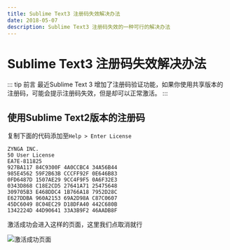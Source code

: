 ```yaml
---
title: Sublime Text3 注册码失效解决办法
date: 2018-05-07
description: Sublime Text3 注册码失效的一种可行的解决办法
---
```


# Sublime Text3 注册码失效解决办法

::: tip 前言
最近Sublime Text 3 增加了注册码验证功能，如果你使用共享版本的注册码，可能会提示注册码失效，但是却可以正常激活。
:::

## 使用Sublime Text2版本的注册码

复制下面的代码添加至`Help > Enter License`

```
ZYNGA INC.
50 User License
EA7E-811825
927BA117 84C9300F 4A0CCBC4 34A56B44
985E4562 59F2B63B CCCFF92F 0E646B83
0FD6487D 1507AE29 9CC4F9F5 0A6F32E3
0343D868 C18E2CD5 27641A71 25475648
309705B3 E468DDC4 1B766A18 7952D28C
E627DDBA 960A2153 69A2D98A C87C0607
45DC6049 8C04EC29 D18DFA40 442C680B
1342224D 44D90641 33A3B9F2 46AADB8F
```

激活成功会进入这样的页面，这里我们点取消就行

![激活成功页面](/images/Mac/Mac-Sublime-Text-01.png)

<!-- ## Renference -->

<!-- - [sublime注册码失效解决办法](https://www.iyouhun.com/post-96.html) -->
